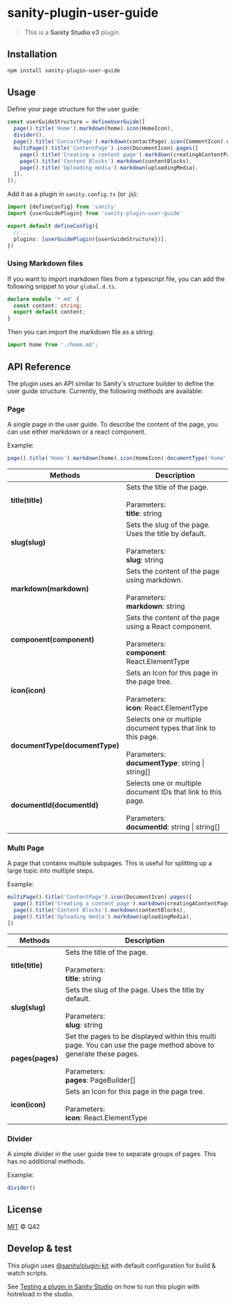 # sanity-plugin-user-guide

> This is a **Sanity Studio v3** plugin.

## Installation

```sh
npm install sanity-plugin-user-guide
```

## Usage

Define your page structure for the user guide:

```ts
const userGuideStructure = defineUserGuide([
  page().title('Home').markdown(home).icon(HomeIcon),
  divider(),
  page().title('ContactPage').markdown(contactPage).icon(CommentIcon).documentType('contactPage'),
  multiPage().title('ContentPage').icon(DocumentIcon).pages([
    page().title('Creating a content page').markdown(creatingAContentPage).documentType(contentPage),
    page().title('Content Blocks').markdown(contentBlocks),
    page().title('Uploading media').markdown(uploadingMedia),
  ]),
]);
```

Add it as a plugin in `sanity.config.ts` (or .js):

```ts
import {defineConfig} from 'sanity'
import {userGuidePlugin} from 'sanity-plugin-user-guide'

export default defineConfig({
  //...
  plugins: [userGuidePlugin({userGuideStructure})],
})
```


### Using Markdown files

If you want to import markdown files from a typescript file, you can add the following snippet to your `global.d.ts`.

```ts
declare module '*.md' {
  const content: string;
  export default content;
}
```

Then you can import the markdown file as a string:

```ts
import home from './home.md';
```

## API Reference

The plugin uses an API similar to Sanity's structure builder to define the user guide structure. Currently, the following methods are available:

### Page

A single page in the user guide. To describe the content of the page, you can use either markdown or a react component.

Example:

```ts
page().title('Home').markdown(home).icon(HomeIcon).documentType('home')
```

| Methods                       | Description                                                                                                                                                 |
|-------------------------------|-------------------------------------------------------------------------------------------------------------------------------------------------------------|
| **title(title)**              | Sets the title of the page.<br/><br/>Parameters:<br/>**title**: string                                                                                      |
| **slug(slug)**                | Sets the slug of the page. Uses the title by default.<br/><br/>Parameters:<br/>**slug**: string                                                             |
| **markdown(markdown)**        | Sets the content of the page using markdown.<br/><br/>Parameters:<br/>**markdown**: string                                                                  |
| **component(component)**      | Sets the content of the page using a React component.<br/><br/>Parameters:<br/>**component**: React.ElementType                                             |
| **icon(icon)**                | Sets an Icon for this page in the page tree.<br/><br/>Parameters:<br/>**icon**: React.ElementType                                                           |
| **documentType(documentType)**| Selects one or multiple document types that link to this page.<br/><br/>Parameters:<br/>**documentType**: string \| string[]                                |
| **documentId(documentId)**    | Selects one or multiple document IDs that link to this page.<br/><br/>Parameters:<br/>**documentId**: string \| string[]                                    |

### Multi Page

A page that contains multiple subpages. This is useful for splitting up a large topic into multiple steps.

Example:

```ts
multiPage().title('ContentPage').icon(DocumentIcon).pages([
  page().title('Creating a content page').markdown(creatingAContentPage).documentType(contentPage),
  page().title('Content Blocks').markdown(contentBlocks),
  page().title('Uploading media').markdown(uploadingMedia),
])
```

| Methods         | Description                                                                                                                                                          |
|-----------------|----------------------------------------------------------------------------------------------------------------------------------------------------------------------|
| **title(title)**| Sets the title of the page.<br/><br/>Parameters:<br/>**title**: string                                                                                               |
| **slug(slug)**  | Sets the slug of the page. Uses the title by default.<br/><br/>Parameters:<br/>**slug**: string                                                                      |
| **pages(pages)**| Set the pages to be displayed within this multi page. You can use the page method above to generate these pages.<br/><br/>Parameters:<br/>**pages**: PageBuilder[]   |
| **icon(icon)**  | Sets an Icon for this page in the page tree.<br/><br/>Parameters:<br/>**icon**: React.ElementType                                                                    |

### Divider

A simple divider in the user guide tree to separate groups of pages. This has no additional methods.

Example:

```ts
divider()
```

## License

[MIT](LICENSE) © Q42

## Develop & test

This plugin uses [@sanity/plugin-kit](https://github.com/sanity-io/plugin-kit)
with default configuration for build & watch scripts.

See [Testing a plugin in Sanity Studio](https://github.com/sanity-io/plugin-kit#testing-a-plugin-in-sanity-studio)
on how to run this plugin with hotreload in the studio.
